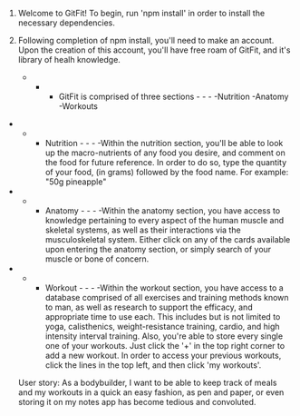 1) Welcome to GitFit! To begin, run 'npm install' in order to install the necessary dependencies. 
2) Following completion of npm install, you'll need to make an account. Upon the creation of this account, you'll have free roam of GitFit, and it's library of healh knowledge.

   - - - GitFit is comprised of three sections - - -
   -Nutrition
   -Anatomy
   -Workouts

- - - Nutrition - - - 
   -Within the nutrition section, you'll be able to look up the macro-nutrients of any food you desire, and comment on the food for future reference. In order to do so, type the quantity of your food, (in grams) followed by the food name. For example: "50g pineapple"

- - - Anatomy - - -
   -Within the anatomy section, you have access to knowledge pertaining to every aspect of the human muscle and skeletal systems, as well as their interactions via the musculoskeletal system. Either click on any of the cards available upon entering the anatomy section, or simply search of your muscle or bone of concern.

- - - Workout - - -
   -Within the workout section, you have access to a database comprised of all exercises and training methods known to man, as well as research to support the efficacy, and appropriate time to use each. This includes but is not limited to yoga, calisthenics, weight-resistance training, cardio, and high intensity interval training. Also, you're able to store every single one of your workouts. Just click the '+' in the top right corner to add a new workout. In order to access your previous workouts, click the lines in the top left, and then click 'my workouts'.

   User story: As a bodybuilder, I want to be able to keep track of meals and my workouts in a quick an easy fashion, as pen and paper, or even storing it on my notes app has become tedious and convoluted.
